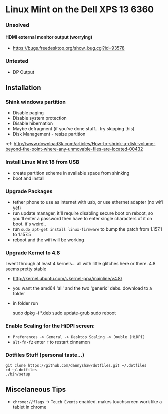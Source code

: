 # Linux Mint on the Dell XPS 13 6360

### Unsolved

#### HDMI external monitor output (worrying)
* https://bugs.freedesktop.org/show_bug.cgi?id=93578

### Untested

* DP Output


## Installation

### Shink windows partition

* Disable paging
* Disable system protection
* Disable hibernation
* Maybe defragment (if you've done stuff... try skipping this)
* Disk Management - resize partition

ref: http://www.download3k.com/articles/How-to-shrink-a-disk-volume-beyond-the-point-where-any-unmovable-files-are-located-00432


### Install Linux Mint 18 from USB
* create partition scheme in available space from shinking
* boot and install


### Upgrade Packages

* tether phone to use as internet with usb, or use ethernet adapter (no wifi yet)
* run update manager, it'll require disabling secure boot on reboot, so you'll enter a password then have to enter single characters of it on boot. it's weird..
* run `sudo apt-get install linux-firmware` to bump the patch from 1.157.1 to 1.157.5
* reboot and the wifi will be working

### Upgrade Kernel to 4.8

I went through at least 4 kernels... all with little glitches here or there. 4.8 seems pretty stable
* http://kernel.ubuntu.com/~kernel-ppa/mainline/v4.8/
* you want the amd64 'all' and the two 'generic' debs. download to a folder
* in folder run

	sudo dpkg -i *.deb
	sudo update-grub
	sudo reboot


### Enable Scaling for the HiDPI screen:

* `Preferences -> General -> Desktop Scaling -> Double (HiDPI)`
* `alt-fn-f2` enter `r` to restart cinnamon

### Dotfiles Stuff (personal taste...)

	git clone https://github.com/dannyshaw/dotfiles.git ~/.dotfiles
	cd ~/.dotfiles
	./bin/setup


## Miscelaneous Tips

* `chrome://flags` -> `Touch Events` enabled. makes touchscreen work like a tablet in chrome


